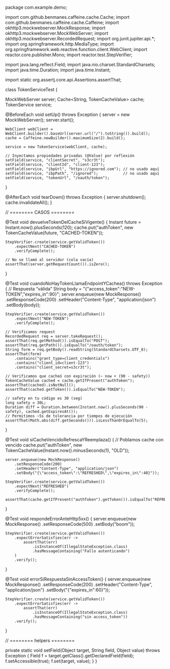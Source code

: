 package com.example.demo;

import com.github.benmanes.caffeine.cache.Cache;
import com.github.benmanes.caffeine.cache.Caffeine;
import okhttp3.mockwebserver.MockResponse;
import okhttp3.mockwebserver.MockWebServer;
import okhttp3.mockwebserver.RecordedRequest;
import org.junit.jupiter.api.*;
import org.springframework.http.MediaType;
import org.springframework.web.reactive.function.client.WebClient;
import reactor.core.publisher.Mono;
import reactor.test.StepVerifier;

import java.lang.reflect.Field;
import java.nio.charset.StandardCharsets;
import java.time.Duration;
import java.time.Instant;

import static org.assertj.core.api.Assertions.assertThat;

class TokenServiceTest {

  MockWebServer server;
  Cache<String, TokenCacheValue> cache;
  TokenService service;

  @BeforeEach
  void setUp() throws Exception {
    server = new MockWebServer();
    server.start();

    WebClient webClient = WebClient.builder().baseUrl(server.url("/").toString()).build();
    cache = Caffeine.newBuilder().maximumSize(2).build();

    service = new TokenService(webClient, cache);

    // Inyectamos propiedades privadas (@Value) por reflexión
    setField(service, "clientSecret", "s3cr3t");
    setField(service, "clientId", "client-123");
    setField(service, "ibpUrl", "https://ignored.com"); // no usado aquí
    setField(service, "ibpPath", "/ignored");           // no usado aquí
    setField(service, "tokenUrl", "/oauth/token");
  }

  @AfterEach
  void tearDown() throws Exception {
    server.shutdown();
    cache.invalidateAll();
  }

  // ======== CASOS ========

  @Test
  void devuelveTokenDelCacheSiVigente() {
    Instant future = Instant.now().plusSeconds(120);
    cache.put("authToken", new TokenCacheValue(future, "CACHED-TOKEN"));

    StepVerifier.create(service.getValidToken())
        .expectNext("CACHED-TOKEN")
        .verifyComplete();

    // No se llamó al servidor (cola vacía)
    assertThat(server.getRequestCount()).isZero();
  }

  @Test
  void cuandoNoHayTokenLlamaEndpointYCachea() throws Exception {
    // Respuesta “válida”
    String body = "{\"access_token\":\"NEW-TOKEN\",\"expires_in\":90}";
    server.enqueue(new MockResponse()
        .setResponseCode(200)
        .setHeader("Content-Type", "application/json")
        .setBody(body));

    StepVerifier.create(service.getValidToken())
        .expectNext("NEW-TOKEN")
        .verifyComplete();

    // Verificamos request
    RecordedRequest req = server.takeRequest();
    assertThat(req.getMethod()).isEqualTo("POST");
    assertThat(req.getPath()).isEqualTo("/oauth/token");
    String form = req.getBody().readString(StandardCharsets.UTF_8);
    assertThat(form)
        .contains("grant_type=client_credentials")
        .contains("client_id=client-123")
        .contains("client_secret=s3cr3t");

    // Verificamos que cacheó con expiración (~ now + (90 - safety))
    TokenCacheValue cached = cache.getIfPresent("authToken");
    assertThat(cached).isNotNull();
    assertThat(cached.getToken()).isEqualTo("NEW-TOKEN");

    // safety en tu código es 30 (seg)
    long safety = 30L;
    Duration diff = Duration.between(Instant.now().plusSeconds(90 - safety), cached.getExpiresAt());
    // Permitimos ~5s de tolerancia por tiempos de ejecución
    assertThat(Math.abs(diff.getSeconds())).isLessThanOrEqualTo(5);
  }

  @Test
  void siCacheVencidoRefrescaYReemplaza() {
    // Poblamos cache con vencido
    cache.put("authToken",
        new TokenCacheValue(Instant.now().minusSeconds(1), "OLD"));

    server.enqueue(new MockResponse()
        .setResponseCode(200)
        .setHeader("Content-Type", "application/json")
        .setBody("{\"access_token\":\"REFRESHED\",\"expires_in\":40}"));

    StepVerifier.create(service.getValidToken())
        .expectNext("REFRESHED")
        .verifyComplete();

    assertThat(cache.getIfPresent("authToken").getToken()).isEqualTo("REFRESHED");
  }

  @Test
  void respondeErrorAnteHttp5xx() {
    server.enqueue(new MockResponse()
        .setResponseCode(500)
        .setBody("boom"));

    StepVerifier.create(service.getValidToken())
        .expectErrorSatisfies(err ->
            assertThat(err)
                .isInstanceOf(IllegalStateException.class)
                .hasMessageContaining("Fallo autenticando")
        )
        .verify();
  }

  @Test
  void errorSiRespuestaSinAccessToken() {
    server.enqueue(new MockResponse()
        .setResponseCode(200)
        .setHeader("Content-Type", "application/json")
        .setBody("{\"expires_in\":60}"));

    StepVerifier.create(service.getValidToken())
        .expectErrorSatisfies(err ->
            assertThat(err)
                .isInstanceOf(IllegalStateException.class)
                .hasMessageContaining("sin access_token"))
        .verify();
  }

  // ======== helpers ========

  private static void setField(Object target, String field, Object value) throws Exception {
    Field f = target.getClass().getDeclaredField(field);
    f.setAccessible(true);
    f.set(target, value);
  }
}
